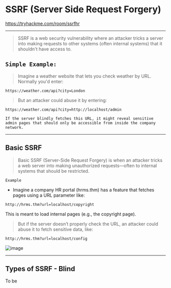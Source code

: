 # SSRF (Server Side Request Forgery)

https://tryhackme.com/room/ssrfhr

---
> SSRF is a web security vulnerability where an attacker tricks a server into making requests to other systems (often internal systems) that it shouldn't have access to.

## **``Simple Example:``**
> Imagine a weather website that lets you check weather by URL. Normally you'd enter:

```
https://weather.com/api?city=London
```

> But an attacker could abuse it by entering:

```
https://weather.com/api?city=http://localhost/admin
```

 ``If the server blindly fetches this URL, it might reveal sensitive admin pages that should only be accessible from inside the company network.``

---

## Basic SSRF

> Basic SSRF (Server-Side Request Forgery) is when an attacker tricks a web server into making unauthorized requests—often to internal systems that should be restricted.

``Example``

- Imagine a company HR portal (hrms.thm) has a feature that fetches pages using a URL parameter like:

```
http://hrms.thm?url=localhost/copyright  
```

This is meant to load internal pages (e.g., the copyright page).

> But if the server doesn’t properly check the URL, an attacker could abuse it to fetch sensitive data, like:

```
http://hrms.thm?url=localhost/config  
```

![image](https://github.com/user-attachments/assets/3fc0f2ab-7f0a-4b48-8cd1-1775195a6a32)


---

## Types of SSRF - Blind

 To be



















